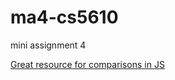 # ma4-cs5610
mini assignment 4

[Great resource for comparisons in JS](https://javascript.info/comparison)
